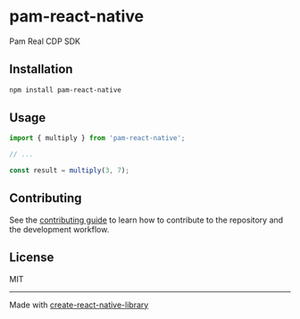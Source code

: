 # pam-react-native

Pam Real CDP SDK

## Installation

```sh
npm install pam-react-native
```

## Usage


```js
import { multiply } from 'pam-react-native';

// ...

const result = multiply(3, 7);
```


## Contributing

See the [contributing guide](CONTRIBUTING.md) to learn how to contribute to the repository and the development workflow.

## License

MIT

---

Made with [create-react-native-library](https://github.com/callstack/react-native-builder-bob)
